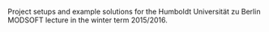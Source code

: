 Project setups and example solutions for the Humboldt Universität zu Berlin MODSOFT lecture in the winter term 2015/2016.
